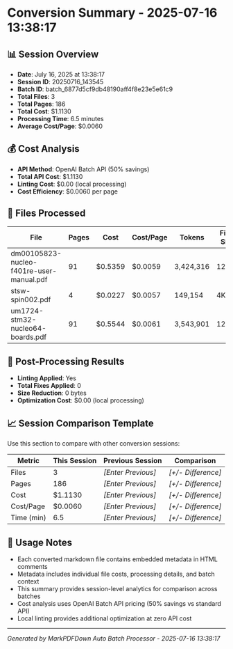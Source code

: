 # Conversion Summary - 2025-07-16 13:38:17

## 📊 Session Overview

- **Date**: July 16, 2025 at 13:38:17
- **Session ID**: 20250716_143545
- **Batch ID**: batch_6877d5cf9db48190aff4f8e23e5e61c9
- **Total Files**: 3
- **Total Pages**: 186
- **Total Cost**: $1.1130
- **Processing Time**: 6.5 minutes
- **Average Cost/Page**: $0.0060

## 💰 Cost Analysis

- **API Method**: OpenAI Batch API (50% savings)
- **Total API Cost**: $1.1130
- **Linting Cost**: $0.00 (local processing)
- **Cost Efficiency**: $0.0060 per page

## 📄 Files Processed

| File | Pages | Cost | Cost/Page | Tokens | Final Size |
|------|-------|------|-----------|--------|-----------|
| dm00105823-nucleo-f401re-user-manual.pdf | 91 | $0.5359 | $0.0059 | 3,424,316 | 128KB |
| stsw-spin002.pdf | 4 | $0.0227 | $0.0057 | 149,154 | 4KB |
| um1724-stm32-nucleo64-boards.pdf | 91 | $0.5544 | $0.0061 | 3,543,901 | 127KB |

## 🔧 Post-Processing Results

- **Linting Applied**: Yes
- **Total Fixes Applied**: 0
- **Size Reduction**: 0 bytes
- **Optimization Cost**: $0.00 (local processing)

## 📈 Session Comparison Template

Use this section to compare with other conversion sessions:

| Metric | This Session | Previous Session | Comparison |
|--------|-------------|------------------|------------|
| Files | 3 | _[Enter Previous]_ | _[+/- Difference]_ |
| Pages | 186 | _[Enter Previous]_ | _[+/- Difference]_ |
| Cost | $1.1130 | _[Enter Previous]_ | _[+/- Difference]_ |
| Cost/Page | $0.0060 | _[Enter Previous]_ | _[+/- Difference]_ |
| Time (min) | 6.5 | _[Enter Previous]_ | _[+/- Difference]_ |

## 📝 Usage Notes

- Each converted markdown file contains embedded metadata in HTML comments
- Metadata includes individual file costs, processing details, and batch context
- This summary provides session-level analytics for comparison across batches
- Cost analysis uses OpenAI Batch API pricing (50% savings vs standard API)
- Local linting provides additional optimization at zero API cost

---
*Generated by MarkPDFDown Auto Batch Processor - 2025-07-16 13:38:17*
